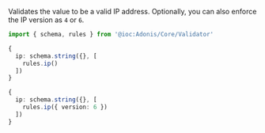 Validates the value to be a valid IP address. Optionally, you can also enforce the IP version as `4` or `6`.

```ts
import { schema, rules } from '@ioc:Adonis/Core/Validator'

{
  ip: schema.string({}, [
    rules.ip()
  ])
}
```

```ts
{
  ip: schema.string({}, [
    rules.ip({ version: 6 })
  ])
}
```
